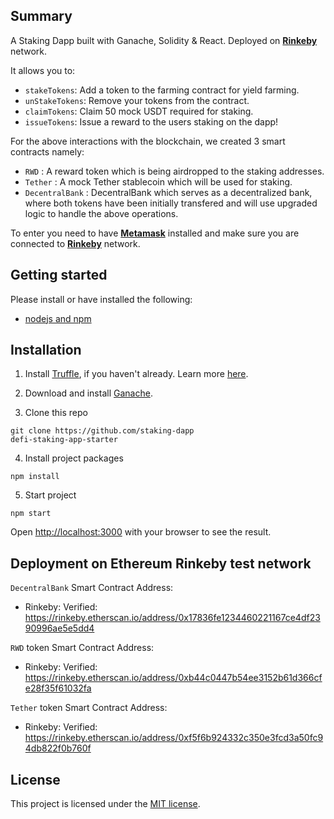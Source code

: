## Summary 

A Staking Dapp built with Ganache, Solidity &amp; React.
Deployed on **[Rinkeby](https://www.rinkeby.io/#stats)** network.

It allows you to:

- `stakeTokens`: Add a token to the farming contract for yield farming.
- `unStakeTokens`: Remove your tokens from the contract.
- `claimTokens`: Claim 50 mock USDT required for staking.
- `issueTokens`: Issue a reward to the users staking on the dapp!

For the above interactions with the blockchain, we created 3 smart contracts namely:

- `RWD` : A reward token which is being airdropped to the staking addresses.
- `Tether` : A mock Tether stablecoin which will be used for staking.
- `DecentralBank` : DecentralBank which serves as a decentralized bank, where both tokens 
have been initially transfered and will use upgraded logic to handle the above operations.

To enter you need to have **[Metamask](https://metamask.io/)** installed and make sure you are connected to **[Rinkeby](https://www.rinkeby.io/#stats)** network.


## Getting started

Please install or have installed the following:

- [nodejs and npm](https://nodejs.org/en/download/)



## Installation

1. Install [Truffle](https://trufflesuite.com/docs/truffle/getting-started/installation/), if you haven't already. Learn more [here](https://trufflesuite.com/).


2. Download and install [Ganache](https://trufflesuite.com/docs/ganache/quickstart/). 


3. Clone this repo

```
git clone https://github.com/staking-dapp
defi-staking-app-starter
```

4. Install project packages

```
npm install
```

5. Start project

```
npm start
```

Open [http://localhost:3000](http://localhost:3000) with your browser to see the result.

## Deployment on Ethereum Rinkeby test network

`DecentralBank` Smart Contract Address:
* Rinkeby: Verified: https://rinkeby.etherscan.io/address/0x17836fe1234460221167ce4df2390996ae5e5dd4

`RWD` token Smart Contract Address:
* Rinkeby: Verified: https://rinkeby.etherscan.io/address/0xb44c0447b54ee3152b61d366cfe28f35f61032fa

`Tether` token Smart Contract Address:
* Rinkeby: Verified: https://rinkeby.etherscan.io/address/0xf5f6b924332c350e3fcd3a50fc94db822f0b760f

## License

This project is licensed under the [MIT license](LICENSE).
